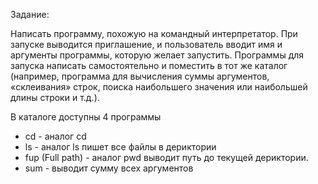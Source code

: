 Задание:

Написать программу, похожую на командный интерпретатор.
При запуске выводится приглашение, и пользователь вводит имя и аргументы программы, которую желает запустить.
Программы для запуска написать самостоятельно и поместить в тот же каталог (например, программа для вычисления суммы аргументов, «склеивания» строк, поиска наибольшего значения или наибольшей длины строки и т.д.).

В каталоге доступны 4 программы
-    cd - аналог cd
- ls - аналог ls пишет все файлы в дериктории
- fup (Full path) -  аналог pwd выводит путь до текущей дериктории.
- sum - выводит сумму всех аргументов
